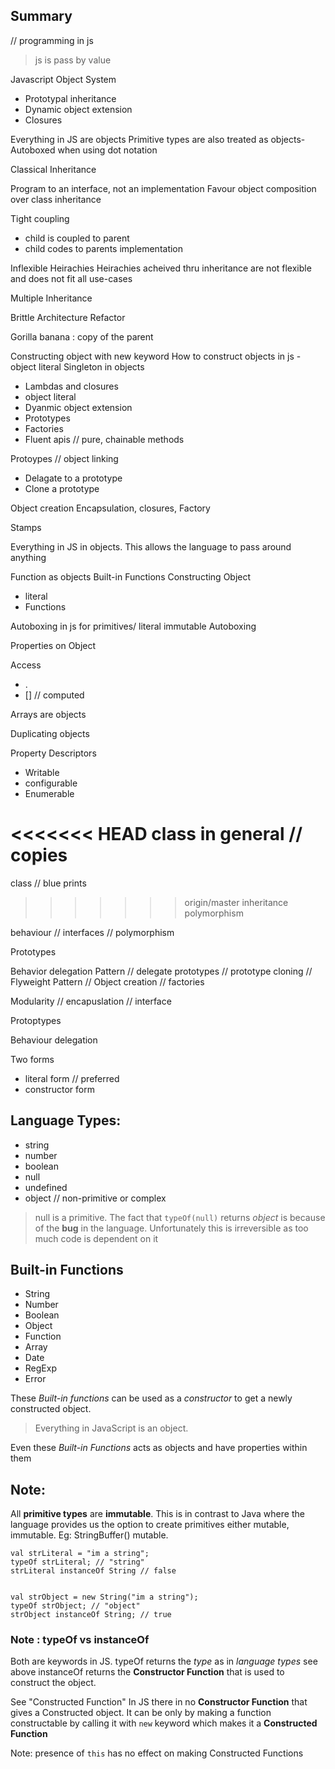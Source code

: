 ## Summary

// programming in js

> js is pass by value

Javascript Object System
  - Prototypal inheritance
  - Dynamic object extension
  - Closures

Everything in JS are objects
Primitive types are also treated as objects- Autoboxed when using dot notation

Classical Inheritance

Program to an interface, not an implementation
Favour object composition over class inheritance

Tight coupling
  - child is coupled to parent
  - child codes to parents implementation

Inflexible Heirachies
Heirachies acheived thru inheritance are not flexible and does not fit all use-cases

Multiple Inheritance

Brittle Architecture
Refactor

Gorilla banana :
copy of the parent


Constructing object with new keyword
How to construct objects in js - object literal
Singleton in objects


- Lambdas and closures
- object literal
- Dyanmic object extension
- Prototypes
- Factories
- Fluent apis // pure, chainable methods


Protoypes // object linking
  - Delagate to a prototype
  - Clone a prototype


Object creation
Encapsulation, closures, Factory

Stamps
























Everything in JS in objects. This allows the language to
pass around anything

Function as objects
Built-in Functions
Constructing Object
  - literal
  - Functions

Autoboxing in js for primitives/ literal
immutable
Autoboxing

Properties on Object

Access
- .
- [] // computed

Arrays are objects

Duplicating objects

Property Descriptors
- Writable
- configurable
- Enumerable






<<<<<<< HEAD
class in general // copies
=======
class // blue prints
>>>>>>> origin/master
inheritance
polymorphism

behaviour // interfaces // polymorphism



Prototypes

Behavior delegation Pattern
// delegate prototypes
// prototype cloning
// Flyweight Pattern
// Object creation
// factories

Modularity // encapuslation // interface



Protoptypes

Behaviour delegation



Two forms
- literal form // preferred
- constructor form

## Language Types:
- string
- number
- boolean
- null
- undefined
- object // non-primitive or complex


> null is a primitive. The fact that `typeOf(null)` returns *object* is because of the **bug** in the language. Unfortunately
this is irreversible as too much code is dependent on it

## Built-in Functions

- String
- Number
- Boolean
- Object
- Function
- Array
- Date
- RegExp
- Error

These *Built-in functions* can be used as a *constructor* to get
a newly constructed object.


> Everything in JavaScript is an object.

Even these *Built-in Functions* acts as objects and have properties within them


## Note:
All **primitive types** are **immutable**. This is in contrast to Java where the language provides
us the option to create primitives either mutable, immutable.
Eg: StringBuffer() mutable.

```
val strLiteral = "im a string";
typeOf strLiteral; // "string"
strLiteral instanceOf String // false


val strObject = new String("im a string");
typeOf strObject; // "object"
strObject instanceOf String; // true

```

### Note : typeOf vs instanceOf
Both are keywords in JS.
typeOf returns the *type* as in *language types* see above
instanceOf returns the **Constructor Function** that is used to
construct the object.

See "Constructed Function"
In JS there in no **Constructor Function** that gives a Constructed object.
It can be only by making a function constructable by calling it
with `new` keyword which makes it a **Constructed Function**

Note: presence of `this` has no effect on making Constructed Functions
